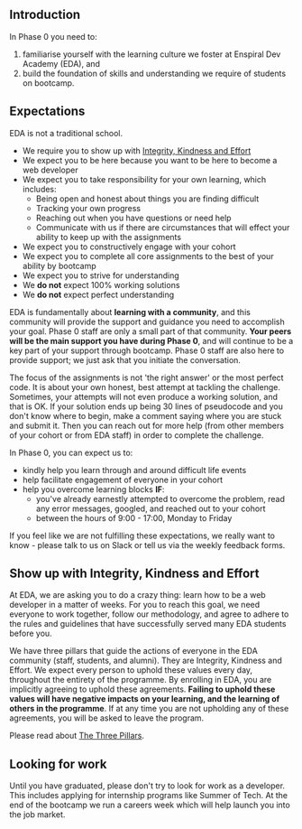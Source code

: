 ## Introduction

In Phase 0 you need to:

1. familiarise yourself with the learning culture we foster at Enspiral Dev Academy (EDA), and
2. build the foundation of skills and understanding we require of students on bootcamp.


## Expectations

EDA is not a traditional school.
- We require you to show up with [Integrity, Kindness and Effort](#show-up-with-integrity-kindness-and-effort)
- We expect you to be here because you want to be here to become a web developer
- We expect you to take responsibility for your own learning, which includes:
  - Being open and honest about things you are finding difficult
  - Tracking your own progress
  - Reaching out when you have questions or need help
  - Communicate with us if there are circumstances that will effect your ability to keep up with the assignments
- We expect you to constructively engage with your cohort
- We expect you to complete all core assignments to the best of your ability by bootcamp
- We expect you to strive for understanding
- We **do not** expect 100% working solutions
- We **do not** expect perfect understanding

EDA is fundamentally about **learning with a community**, and this community will provide the support and guidance you need to accomplish your goal. Phase 0 staff are only a small part of that community. **Your peers will be the main support you have during Phase 0**, and will continue to be a key part of your support through bootcamp. Phase 0 staff are also here to provide support; we just ask that you initiate the conversation.

The focus of the assignments is not 'the right answer' or the most perfect code. It is about your own honest, best attempt at tackling the challenge. Sometimes, your attempts will not even produce a working solution, and that is OK. If your solution ends up being 30 lines of pseudocode and you don't know where to begin, make a comment saying where you are stuck and submit it. Then you can reach out for more help (from other members of your cohort or from EDA staff) in order to complete the challenge.

In Phase 0, you can expect us to:
- kindly help you learn through and around difficult life events
- help facilitate engagement of everyone in your cohort
- help you overcome learning blocks **IF**:
  - you've already earnestly attempted to overcome the problem, read any error messages, googled, and reached out to your cohort
  - between the hours of 9:00 - 17:00, Monday to Friday

If you feel like we are not fulfilling these expectations, we really want to know - please talk to us on Slack or tell us via the weekly feedback forms.


## Show up with Integrity, Kindness and Effort

At EDA, we are asking you to do a crazy thing: learn how to be a web developer in a matter of weeks. For you to reach this goal, we need everyone to work together, follow our methodology, and agree to adhere to the rules and guidelines that have successfully served many EDA students before you.

We have three pillars that guide the actions of everyone in the EDA community (staff, students, and alumni). They are Integrity, Kindness and Effort. We expect every person to uphold these values every day, throughout the entirety of the programme. By enrolling in EDA, you are implicitly agreeing to uphold these agreements. **Failing to uphold these values will have negative impacts on your learning, and the learning of others in the programme**. If at any time you are not upholding any of these agreements, you will be asked to leave the program.

Please read about [The Three Pillars](/three-pillars/README.md).

## Looking for work

Until you have graduated, please don't try to look for work as a developer. This includes applying for internship programs like Summer of Tech. At the end of the bootcamp we run a careers week which will help launch you into the job market.
